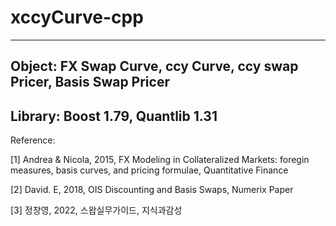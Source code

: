 # xccyCurve-cpp
---
Object: FX Swap Curve, ccy Curve, ccy swap Pricer, Basis Swap Pricer
---
Library: Boost 1.79, Quantlib 1.31
---
Reference:

[1] Andrea & Nicola, 2015, FX Modeling in Collateralized Markets: foregin measures, basis curves, and pricing formulae, Quantitative Finance


[2] David. E, 2018, OIS Discounting and Basis Swaps, Numerix Paper


[3] 정창영, 2022, 스왑실무가이드, 지식과감성

